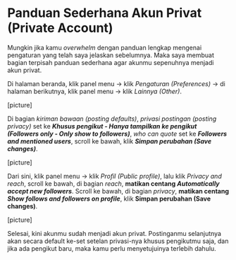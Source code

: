 # Panduan Sederhana Akun Privat (Private Account)
Mungkin jika kamu *overwhelm* dengan panduan lengkap mengenai pengaturan yang telah saya jelaskan sebelumnya. Maka saya membuat bagian terpisah panduan sederhana agar akunmu sepenuhnya menjadi akun privat.

Di halaman beranda, klik panel menu -> klik *Pengaturan (Preferences)* -> di halaman berikutnya, klik panel menu -> klik *Lainnya (Other)*.

[picture]

Di bagian *kiriman bawaan (posting defaults)*, *privasi postingan (posting privacy)* set ke ***Khusus pengikut - Hanya tampilkan ke pengikut (Followers only - Only show to followers)***, *who can quote* set ke ***Followers and mentioned users***, scroll ke bawah, klik ***Simpan perubahan (Save changes)***.

[picture]

Dari sini, klik panel menu -> klik *Profil (Public profile)*, lalu klik *Privacy and reach*, scroll ke bawah, di bagian *reach*, **matikan centang *Automatically accept new followers***. Scroll ke bawah, di bagian *privacy*, **matikan centang *Show follows and followers on profile***, klik **Simpan perubahan (Save changes)**.

[picture]

Selesai, kini akunmu sudah menjadi akun privat. Postinganmu selanjutnya akan secara default ke-set setelan privasi-nya khusus pengikutmu saja, dan jika ada pengikut baru, maka kamu perlu menyetujuinya terlebih dahulu. 
